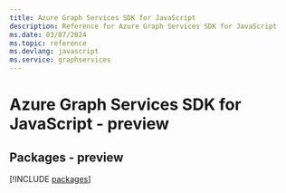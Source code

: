 ```yaml
---
title: Azure Graph Services SDK for JavaScript
description: Reference for Azure Graph Services SDK for JavaScript
ms.date: 03/07/2024
ms.topic: reference
ms.devlang: javascript
ms.service: graphservices
---
```

# Azure Graph Services SDK for JavaScript - preview
## Packages - preview
[!INCLUDE [packages](graph-services-index.md)]